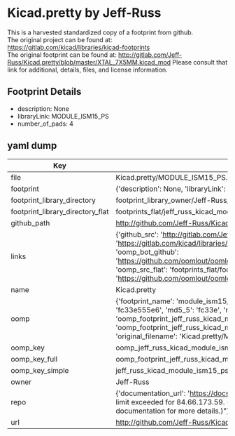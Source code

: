 # Kicad.pretty by Jeff-Russ  
This is a harvested standardized copy of a footprint from github.  
The original project can be found at:  
https://gitlab.com/kicad/libraries/kicad-footprints  
The original footprint can be found at:
http://gitlab.com/Jeff-Russ/Kicad.pretty/blob/master/XTAL_7X5MM.kicad_mod
Please consult that link for additional, details, files, and license information.  
## Footprint Details
* description: None  
* libraryLink: MODULE_ISM15_PS  
* number_of_pads: 4  
## yaml dump  
| Key | Value |  
| --- | --- |  
| file | Kicad.pretty/MODULE_ISM15_PS.kicad_mod |  
| footprint | {'description': None, 'libraryLink': 'MODULE_ISM15_PS', 'number_of_pads': 4} |  
| footprint_library_directory | footprint_library_owner/Jeff-Russ_Kicad.pretty |  
| footprint_library_directory_flat | footprints_flat/jeff_russ_kicad_module_ism15_ps/working |  
| github_path | http://github.com/Jeff-Russ/Kicad.pretty/blob/master/MODULE_ISM15_PS.kicad_mod |  
| links | {'github_src': 'http://gitlab.com/Jeff-Russ/Kicad.pretty/blob/master/XTAL_7X5MM.kicad_mod', 'github_src_repo': 'https://gitlab.com/kicad/libraries/kicad-footprints', 'oomp_bot': 'footprints/jeff_russ_kicad_module_ism15_ps/working', 'oomp_bot_github': 'https://github.com/oomlout/oomlout_oomp_footprint_bot/tree/main/footprints/jeff_russ_kicad_module_ism15_ps/working', 'oomp_src_flat': 'footprints_flat/footprints_flat/jeff_russ_kicad_module_ism15_ps/working', 'oomp_src_flat_github': 'https://github.com/oomlout/oomlout_oomp_footprint_src/tree/main/footprints_flat/jeff_russ_kicad_module_ism15_ps/working'} |  
| name | Kicad.pretty |  
| oomp | {'footprint_name': 'module_ism15_ps', 'library_name': 'kicad', 'md5': 'fc33e555e6d398a3c95befe02515deb0', 'md5_10': 'fc33e555e6', 'md5_5': 'fc33e', 'md5_6': 'fc33e5', 'oomp_key': 'oomp_jeff_russ_kicad_module_ism15_ps', 'oomp_key_extra': 'oomp_footprint_jeff_russ_kicad_module_ism15_ps', 'oomp_key_full': 'oomp_footprint_jeff_russ_kicad_module_ism15_ps_fc33e5', 'oomp_key_simple': 'jeff_russ_kicad_module_ism15_ps', 'original_filename': 'Kicad.pretty/MODULE_ISM15_PS.kicad_mod', 'owner_name': 'jeff_russ'} |  
| oomp_key | oomp_jeff_russ_kicad_module_ism15_ps |  
| oomp_key_full | oomp_footprint_jeff_russ_kicad_module_ism15_ps |  
| oomp_key_simple | jeff_russ_kicad_module_ism15_ps |  
| owner | Jeff-Russ |  
| repo | {'documentation_url': 'https://docs.github.com/rest/overview/resources-in-the-rest-api#rate-limiting', 'message': "API rate limit exceeded for 84.66.173.59. (But here's the good news: Authenticated requests get a higher rate limit. Check out the documentation for more details.)"} |  
| url | http://github.com/Jeff-Russ/Kicad.pretty |  

